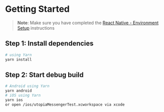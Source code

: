 # Getting Started

>**Note**: Make sure you have completed the [React Native - Environment Setup](https://reactnative.dev/docs/environment-setup) instructions

## Step 1: Install dependencies

```bash
# using Yarn
yarn install
```

## Step 2: Start debug build

```bash
# Android using Yarn
yarn android
# iOS using Yarn
yarn ios
or open /ios/utopiaMessengerTest.xcworkspace via xcode
```

